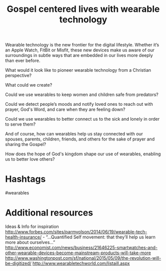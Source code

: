 ﻿---
title: Gospel centered lives with wearable technology 
intro: What if you could create wearable technology to advance the gospel and help people live a Gospel centered life?
champions:
- name:
    Leadership Network
  logo:
    leadnet-logo.jpg
  url:
    http://leadnet.org
---
Wearable technology is the new frontier for the digital lifestyle. Whether it’s an Apple Watch, FitBit or Misfit, these new devices make us aware of our surroundings in subtle ways that are embedded in our lives more deeply than ever before.
 
What would it look like to pioneer wearable technology from a Christian perspective?

What could we create?

Could we use wearables to keep women and children safe from predators?

Could we detect people’s moods and notify loved ones to reach out with prayer, God's Word, and care when they are feeling down?

Could we use wearables to better connect us to the sick and lonely in order to serve them?

And of course, how can wearables help us stay connected with our spouses, parents, children, friends, and others for the sake of prayer and sharing the Gospel?

How does the hope of God's kingdom shape our use of wearables, enabling us to better love others?

# Hashtags
\#wearables

# Additional resources
Ideas & Info for inspiration
http://www.forbes.com/sites/parmyolson/2014/06/19/wearable-tech-health-insurance/ - “...Quantified Self movement: that they’ll help us learn more about ourselves…”
http://www.economist.com/news/business/21646225-smartwatches-and-other-wearable-devices-become-mainstream-products-will-take-more 
http://www.washingtonpost.com/sf/national/2015/05/09/the-revolution-will-be-digitized/ 
http://www.wearabletechworld.com/listaill.aspx
